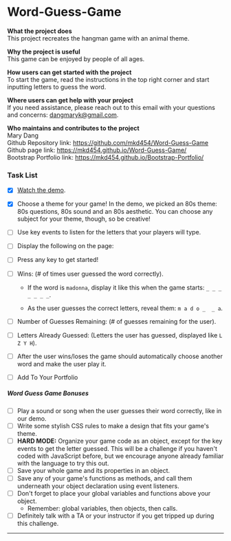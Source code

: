 # Word-Guess-Game

**What the project does**  
This project recreates the hangman game with an animal theme.

**Why the project is useful**  
This game can be enjoyed by people of all ages.

**How users can get started with the project**  
To start the game, read the instructions in the top right corner and start inputting letters to guess the word.

**Where users can get help with your project**  
If you need assistance, please reach out to this email with your questions and concerns: <dangmaryk@gmail.com>.

**Who maintains and contributes to the project**  
Mary Dang  
Github Repository link: <https://github.com/mkd454/Word-Guess-Game>  
Github page link: <https://mkd454.github.io/Word-Guess-Game/>  
Bootstrap Portfolio link: <https://mkd454.github.io/Bootstrap-Portfolio/>

### Task List

- [x] [Watch the demo](https://youtu.be/W-IJcC4tYFI).

- [x] Choose a theme for your game! In the demo, we picked an 80s theme: 80s questions, 80s sound and an 80s aesthetic. You can choose any subject for your theme, though, so be creative!

- [ ] Use key events to listen for the letters that your players will type.

- [ ] Display the following on the page:

- [ ] Press any key to get started!

- [ ] Wins: (# of times user guessed the word correctly).

   * If the word is `madonna`, display it like this when the game starts: `_ _ _ _ _ _ _`.

   * As the user guesses the correct letters, reveal them: `m a d o _  _ a`.

- [ ] Number of Guesses Remaining: (# of guesses remaining for the user).

- [ ] Letters Already Guessed: (Letters the user has guessed, displayed like `L Z Y H`).

- [ ] After the user wins/loses the game should automatically choose another word and make the user play it.

- [ ] Add To Your Portfolio

##### Word Guess Game Bonuses

- [ ] Play a sound or song when the user guesses their word correctly, like in our demo.
- [ ] Write some stylish CSS rules to make a design that fits your game's theme.
- [ ] **HARD MODE:** Organize your game code as an object, except for the key events to get the letter guessed. This will be a challenge if you haven't coded with JavaScript before, but we encourage anyone already familiar with the language to try this out.
- [ ] Save your whole game and its properties in an object.
- [ ] Save any of your game's functions as methods, and call them underneath your object declaration using event listeners.
- [ ] Don't forget to place your global variables and functions above your object.
   * Remember: global variables, then objects, then calls.
- [ ] Definitely talk with a TA or your instructor if you get tripped up during this challenge.

- - -
